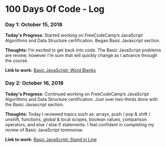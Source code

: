 # 100 Days Of Code - Log

### Day 1: October 15, 2018 

**Today's Progress**: Started working on FreeCodeCamp’s JavaScript Algorithms and Data Structure certification. Began Basic Javascript section.

**Thoughts:** I'm excited to get back into code. The Basic JavaScript problems are review, however I'm sure that will quickly change as I advance through the course. 

**Link to work:** [Basic JavaScript: Word Blanks](https://learn.freecodecamp.org/javascript-algorithms-and-data-structures/basic-javascript/word-blanks/)

### Day 2: October 16, 2018 

**Today's Progress**: Continued working on FreeCodeCamp’s JavaScript Algorithms and Data Structure certification. Just over two-thirds done with the Basic Javascript section.

**Thoughts:** Today I reviewed topics such as: arrays, push / pop & shift / unshift, functions, global & local scopes, boolean values, comparison operators, and else / else if statements. I feel confident in completing my review of Basic JavaScript tommorow. 

**Link to work:** [Basic JavaScript: Stand in Line](https://learn.freecodecamp.org/javascript-algorithms-and-data-structures/basic-javascript/stand-in-line/)